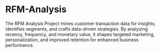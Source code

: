 # RFM-Analysis
 The RFM Analysis Project mines customer transaction data for insights, identifies segments, and crafts data-driven strategies. By analyzing recency, frequency, and monetary value, it shapes targeted marketing, personalization, and improved retention for enhanced business performance.
